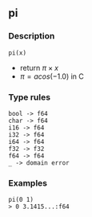 ## pi

### Description

`pi(x)`

- return $\pi \times x$
- $\pi = acos(-1.0)$ in C

### Type rules

```
bool -> f64
char -> f64
i16 -> f64
i32 -> f64
i64 -> f64
f32 -> f32
f64 -> f64
_ -> domain error
```

### Examples

```
pi(0 1)
> 0 3.1415...:f64
```
